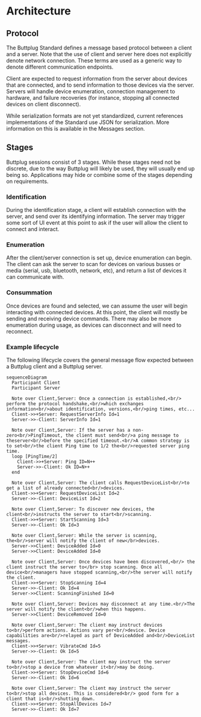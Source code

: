 # Architecture

## Protocol

The Buttplug Standard defines a message based protocol between a client and a server. Note that the
use of client and server here does not explicitly denote network connection. These terms are used as
a generic way to denote different communication endpoints.

Client are expected to request information from the server about devices that are connected, and to
send information to those devices via the server. Servers will handle device enumeration, connection
management to hardware, and failure recoveries (for instance, stopping all connected devices on
client disconnect).

While serialization formats are not yet standardized, current references implementations of the
Standard use JSON for serialization. More information on this is available in the Messages section.

## Stages

Buttplug sessions consist of 3 stages. While these stages need not be discrete, due to the way
Buttplug will likely be used, they will usually end up being so. Applications may hide or combine
some of the stages depending on requirements.

### Identification

During the identification stage, a client will establish connection with the server, and send over
its identifying information. The server may trigger some sort of UI event at this point to ask if
the user will allow the client to connect and interact.

### Enumeration

After the client/server connection is set up, device enumeration can begin. The client can ask the
server to scan for devices on various busses or media (serial, usb, bluetooth, network, etc), and
return a list of devices it can communicate with.

### Consummation

Once devices are found and selected, we can assume the user will begin interacting with connected
devices. At this point, the client will mostly be sending and receiving device commands. There may
also be more enumeration during usage, as devices can disconnect and will need to reconnect.

### Example lifecycle

The following lifecycle covers the general message flow expected between a Buttplug client and a
Buttplug server.

```mermaid
sequenceDiagram
  Participant Client
  Participant Server

  Note over Client,Server: Once a connection is established,<br/> perform the protocol handshake,<br/>which exchanges information<br/>about identification, versions,<br/>ping times, etc...
  Client->>+Server: RequestServerInfo Id=1
  Server->>-Client: ServerInfo Id=1

  Note over Client,Server: If the server has a non-zero<br/>PingTimeout, the client must send<br/>a ping message to theserver<br/>before the specified timeout.<br/>A common strategy is to set<br/>the client Ping time to 1/2 the<br/>requested server ping time.
  loop [PingTime/2]
    Client->>+Server: Ping ID=N++
    Server->>-Client: Ok ID=N++
  end

  Note over Client,Server: The client calls RequestDeviceList<br/>to get a list of already connected<br/>devices.
  Client->>+Server: RequestDeviceList Id=2
  Server->>-Client: DeviceList Id=2
  
  Note over Client,Server: To discover new devices, the client<br/>instructs the server to start<br/>scanning.
  Client->>+Server: StartScanning Id=3
  Server->>-Client: Ok Id=3
  
  Note over Client,Server: While the server is scanning, the<br/>server will notify the client of new</br>devices.
  Server->>Client: DeviceAdded Id=0
  Server->>Client: DeviceAdded Id=0
  
  Note over Client,Server: Once devices have been discovered,<br/> the client instruct the server to</br> stop scanning. Once all device<br/>managers have stopped scanning,<br/>the server will notify the client.
  Client->>+Server: StopScanning Id=4
  Server->>-Client: Ok Id=4
  Server->>Client: ScanningFinished Id=0
  
  Note over Client,Server: Devices may disconnect at any time.<br/>The server will notify the client<br/>when this happens.
  Server->>Client: DeviceRemoved Id=0
  
  Note over Client,Server: The client may instruct devices to<br/>perform actions. Actions vary per<br/>device. Device capabilities are<br/>relayed as part of DeviceAdded and<br/>DeviceList messages.
  Client->>+Server: VibrateCmd Id=5
  Server->>-Client: Ok Id=5
  
  Note over Client,Server: The client may instruct the server to<br/>stop a device from whatever it<br/>may be doing.
  Client->>+Server: StopDeviceCmd Id=6
  Server->>-Client: Ok Id=6
  
  Note over Client,Server: The client may instruct the server to<br/>stop all devices. This is considered<br/> good form for a client that is<br/>shutting down.
  Client->>+Server: StopAllDevices Id=7
  Server->>-Client: Ok Id=7
```
